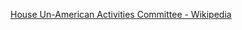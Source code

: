 ﻿[House Un-American Activities Committee - Wikipedia](https://en.wikipedia.org/wiki/House_Un-American_Activities_Committee)